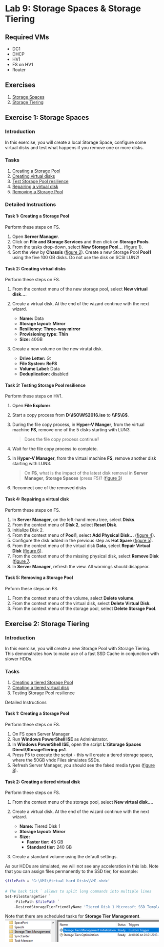 # Lab 9: Storage Spaces & Storage Tiering

## Required VMs

* DC1
* DHCP
* HV1
* FS on HV1
* Router

## Exercises

1. [Storage Spaces](#exercise-1-storage-spaces)
1. [Storage Tiering](#exercise-2-storage-tiering)

## Exercise 1: Storage Spaces

### Introduction

In this exercise, you will create a local Storage Space, configure some virtual disks and test what happens if you remove one or more disks.

### Tasks

1. [Creating a Storage Pool](#task-1-creating-a-storage-pool)
1. [Creating virtual disks](#task-2-creating-virtual-disks)
1. [Test Storage Pool resilience](#task-3-testing-storage-pool-resilience)
1. [Repairing a virtual disk](#task-4-repairing-a-virtual-disk)
1. [Removing a Storage Pool](#task-5-removing-a-storage-pool)

### Detailed Instructions

#### Task 1: Creating a Storage Pool

Perform these steps on FS.

1. Open **Server Manager**.
1. Click on **File and Storage Services** and then click on **Storage Pools**.
1. From the tasks drop-down, select **New Storage Pool...** ([figure 1]).
1. Sort the view by **Chassis** ([figure 2]). Create a new Storage Pool **Pool1** using the five 100 GB disks. Do not use the disk on SCSI LUN2!

#### Task 2: Creating virtual disks

Perform these steps on FS.

1. From the context menu of the new storage pool, select **New virtual disk…**.
1. Create a virtual disk. At the end of the wizard continue with the next wizard.

   * **Name:** Data
   * **Storage layout:** **Mirror**
   * **Resiliency:** **Three-way mirror**
   * **Provisioning type:** **Thin**
   * **Size:** 40GB

1. Create a new volume on the new virutal disk.
   * **Drive Letter:** G:
   * **File System:** **ReFS**
   * **Volume Label:** Data
   * **Deduplication:** disabled

#### Task 3: Testing Storage Pool resilience

Perform these steps on HV1.

1. Open **File Explorer**.
1. Start a copy process from **D:\ISO\WS2016.iso** to **\\\FS\G$**.
1. During the file copy process, in **Hyper-V Manger**, from the virtual machine **FS**, remove one of the 5 disks starting with LUN3.

   > Does the file copy process continue?

1. Wait for the file copy process to complete.
1. In **Hyper-V Manager**, from the virtual machine **FS**, remove another disk starting with LUN3.

   > On **FS**, what is the impact of the latest disk removal in **Server Manager**, **Storage Spaces** (press F5)? ([figure 3])

1. Reconnect one of the removed disks

#### Task 4: Repairing a virtual disk

Perform these steps on FS.

1. In **Server Manager**, on the left-hand menu tree, select **Disks**.
1. From the context menu of **Disk 2**, select **Reset Disk**.
1. Initialize Disk 2.
1. From the context menu of **Pool1**, select **Add Physical Disk...** ([figure 4]).
1. Configure the disk added in the previous step as **Hot Spare** ([figure 5]).
1. From the context menu of the virtual disk **Data**, select **Repair Virtual Disk** ([figure 6]).
1. From the context menu of the missing physical disk, select **Remove Disk** ([figure 7].
1. In **Server Manager**, refresh the view. All warnings should disappear.

#### Task 5: Removing a Storage Pool

Peform these steps on FS.

1. From the context menu of the volume, select **Delete volume**.
1. From the context menu of the virtual disk, select **Delete Virtual Disk**.
1. From the context menu of the storage pool, select **Delete Storage Pool**.

## Exercise 2: Storage Tiering

### Introduction

In this exercise, you will create a new Storage Pool with Storage Tiering. This demonstrates how to make use of a fast SSD Cache in conjunction with slower HDDs.

### Tasks

1. [Creating a tiered Storage Pool](#task-1-creating-a-storage-pool)
1. [Creating a tiered virtual disk](#task-2-creating-a-tiered-virtual-disk)
1. Testing Storage Pool resilience

Detailed Instructions

#### Task 1: Creating a Storage Pool

Perform these steps on FS.

1. On FS open Server Manager
1. Run **Windows PowerShell ISE** as Administrator.
1. In **Windows PowerShell ISE**, open the script **L:\Storage Spaces Direct\StorageTiering.ps1**.
1. Press F5 to execute the script - this will create a tiered storage space, where the 50GB vhdx Files simulates SSDs.
1. Refresh Server Manager, you should see the faked media types ([figure 8]).

#### Task 2: Creating a tiered virtual disk

Perform these steps on FS.

1. From the context menu of the storage pool, select **New virtual disk…**.
1. Create a virtual disk. At the end of the wizard continue with the next wizard.

   * **Name:** Tiered Disk 1
   * **Storage layout:** **Mirror**
   * **Size:**
     * **Faster tier:** 45 GB
     * **Standard tier:** 240 GB

1. Create a standard volume using the default settings.

As our HDDs are simulated, we will not see any acceleration in this lab. Note that you can assign files permanently to the SSD tier, for example:

````powershell
$filePath = 'G:\VM1\Virtual hard Disks\VM1.vhdx'

# The back tick ` allows to split long commands into multiple lines
Set-FileStorageTier `
    -FilePath $filePath `
    -DesiredStorageTierFriendlyName 'Tiered Disk 1_Microsoft_SSD_Template'
````

Note that there are scheduled tasks for **Storage Tier Management**.
![Scheduled tasks for storage Tiers Management: Storage Tiers Management Initialization, Storage Tiers Optimization][figure 9]

[figure 1]: images/Lab09/figure01.png
[figure 2]: images/Lab09/figure02.png
[figure 3]: images/Lab09/figure03.png
[figure 4]: images/Lab09/figure04.png
[figure 5]: images/Lab09/figure05.png
[figure 6]: images/Lab09/figure06.png
[figure 7]: images/Lab09/figure07.png
[figure 8]: images/Lab09/figure08.png
[figure 9]: images/Lab09/figure09.png
